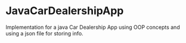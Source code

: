 # JavaCarDealershipApp
Implementation for a java Car Dealership App using OOP concepts and using a json file for storing info.
